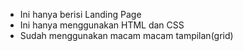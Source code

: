 - Ini hanya berisi Landing Page
- Ini hanya menggunakan HTML dan CSS
- Sudah menggunakan macam macam tampilan(grid)
